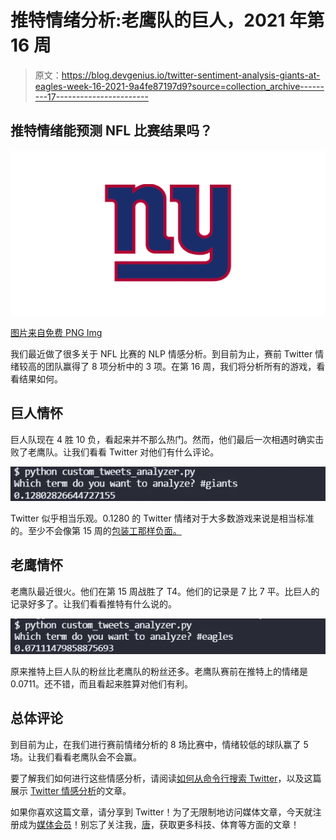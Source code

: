 # 推特情绪分析:老鹰队的巨人，2021 年第 16 周

> 原文：<https://blog.devgenius.io/twitter-sentiment-analysis-giants-at-eagles-week-16-2021-9a4fe87197d9?source=collection_archive---------17----------------------->

## 推特情绪能预测 NFL 比赛结果吗？

![](img/4b0df2e4e0d4eaf788dbbd5587772bd5.png)

[图片来自免费 PNG Img](https://www.freepngimg.com/png/32178-new-york-giants-transparent-background)

我们最近做了很多关于 NFL 比赛的 NLP 情感分析。到目前为止，赛前 Twitter 情绪较高的团队赢得了 8 项分析中的 3 项。在第 16 周，我们将分析所有的游戏，看看结果如何。

## 巨人情怀

巨人队现在 4 胜 10 负，看起来并不那么热门。然而，他们最后一次相遇时确实击败了老鹰队。让我们看看 Twitter 对他们有什么评论。

![](img/f275b3d6840b760bc5f5770d1503580a.png)

Twitter 似乎相当乐观。0.1280 的 Twitter 情绪对于大多数游戏来说是相当标准的。至少不会像第 15 周的[包装工那样负面。](/twitter-sentiment-for-nfl-games-packers-vs-ravens-week-15-c37e84271851)

## 老鹰情怀

老鹰队最近很火。他们在第 15 周战胜了 T4。他们的记录是 7 比 7 平。比巨人的记录好多了。让我们看看推特有什么说的。

![](img/f61bcccef98dafd1da9e81ee442dc7cd.png)

原来推特上巨人队的粉丝比老鹰队的粉丝还多。老鹰队赛前在推特上的情绪是 0.0711。还不错，而且看起来胜算对他们有利。

## 总体评论

到目前为止，在我们进行赛前情绪分析的 8 场比赛中，情绪较低的球队赢了 5 场。让我们看看老鹰队会不会赢。

要了解我们如何进行这些情感分析，请阅读[如何从命令行搜索 Twitter](https://pythonalgos.com/2021/12/02/search-twitter-from-your-command-line-with-python/)，以及这篇展示 [Twitter 情感分析](https://pythonalgos.com/2021/11/29/twitter-sentiment-for-stocks-starbucks-11-29-21/)的文章。

如果你喜欢这篇文章，请分享到 Twitter！为了无限制地访问媒体文章，今天就注册成为[媒体会员](https://www.medium.com/@ytang07/membership)！别忘了关注我，[唐](https://www.medium.com/@ytang07)，获取更多科技、体育等方面的文章！